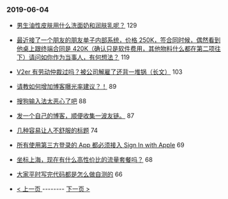 ### 2019-06-04 
- [男生油性皮肤用什么洗面奶和润肤乳呢？](https://www.v2ex.com/t/570598) 129
- [最近接了一个朋友的朋友单子内部系统，价格 250K，签合同时候，偶然看到他桌上跟终端合同是 420K（确认只是软件费用，其他物料什么都在第二项往下）请问如你作为当事人，有何想法？](https://www.v2ex.com/t/570625) 119
- [V2er 有劳动仲裁过吗？被公司解雇了还背一堆锅（长文）](https://www.v2ex.com/t/570537) 103
- [请教如何增加博客曝光率建议？！](https://www.v2ex.com/t/570597) 89
- [搜狗输入法太恶心了吧](https://www.v2ex.com/t/570634) 88
- [发一个自己的博客，顺便收集一波友链。](https://www.v2ex.com/t/570508) 87
- [几种容易让人不舒服的标题](https://www.v2ex.com/t/570498) 74
- [所有使用第三方登录的 App 都必须接入 Sign In with Apple](https://www.v2ex.com/t/570698) 69
- [坐标上海，现在有什么高性价比的流量套餐吗？](https://www.v2ex.com/t/570491) 68
- [大家平时写完代码都是怎么做自测的](https://www.v2ex.com/t/570669) 66 

- [ < 上一页 ](https://github.com/able8/v2ex-hot-record/blob/master/2019-06-03.md) -------- [ 下一页 > ](https://github.com/able8/v2ex-hot-record/blob/master/2019-06-05.md)